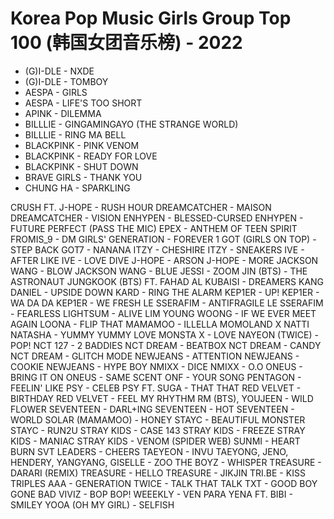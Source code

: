 # Korea Pop Music Girls Group Top 100 (韩国女团音乐榜) - 2022

- (G)I-DLE - NXDE
- (G)I-DLE - TOMBOY
- AESPA - GIRLS
- AESPA - LIFE'S TOO SHORT
- APINK - DILEMMA
- BILLLIE - GINGAMINGAYO (THE STRANGE WORLD)
- BILLLIE - RING MA BELL
- BLACKPINK - PINK VENOM
- BLACKPINK - READY FOR LOVE
- BLACKPINK - SHUT DOWN
- BRAVE GIRLS - THANK YOU
- CHUNG HA - SPARKLING

CRUSH FT. J-HOPE - RUSH HOUR
DREAMCATCHER - MAISON
DREAMCATCHER - VISION
ENHYPEN - BLESSED-CURSED
ENHYPEN - FUTURE PERFECT (PASS THE MIC)
EPEX - ANTHEM OF TEEN SPIRIT
FROMIS_9 - DM
GIRLS' GENERATION - FOREVER 1
GOT (GIRLS ON TOP) - STEP BACK
GOT7 - NANANA
ITZY - CHESHIRE
ITZY - SNEAKERS
IVE - AFTER LIKE
IVE - LOVE DIVE
J-HOPE - ARSON
J-HOPE - MORE
JACKSON WANG - BLOW
JACKSON WANG - BLUE
JESSI - ZOOM
JIN (BTS) - THE ASTRONAUT
JUNGKOOK (BTS) FT. FAHAD AL KUBAISI - DREAMERS
KANG DANIEL - UPSIDE DOWN
KARD - RING THE ALARM
KEP1ER - UP!
KEP1ER - WA DA DA
KEP1ER - WE FRESH
LE SSERAFIM - ANTIFRAGILE
LE SSERAFIM - FEARLESS
LIGHTSUM - ALIVE
LIM YOUNG WOONG - IF WE EVER MEET AGAIN
LOONA - FLIP THAT
MAMAMOO - ILLELLA
MOMOLAND X NATTI NATASHA - YUMMY YUMMY LOVE
MONSTA X - LOVE
NAYEON (TWICE) - POP!
NCT 127 - 2 BADDIES
NCT DREAM - BEATBOX
NCT DREAM - CANDY
NCT DREAM - GLITCH MODE
NEWJEANS - ATTENTION
NEWJEANS - COOKIE
NEWJEANS - HYPE BOY
NMIXX - DICE
NMIXX - O.O
ONEUS - BRING IT ON
ONEUS - SAME SCENT
ONF - YOUR SONG
PENTAGON - FEELIN' LIKE
PSY - CELEB
PSY FT. SUGA - THAT THAT
RED VELVET - BIRTHDAY
RED VELVET - FEEL MY RHYTHM
RM (BTS), YOUJEEN - WILD FLOWER
SEVENTEEN - DARL+ING
SEVENTEEN - HOT
SEVENTEEN - WORLD
SOLAR (MAMAMOO) - HONEY
STAYC - BEAUTIFUL MONSTER
STAYC - RUN2U
STRAY KIDS - CASE 143
STRAY KIDS - FREEZE
STRAY KIDS - MANIAC
STRAY KIDS - VENOM (SPIDER WEB)
SUNMI - HEART BURN
SVT LEADERS - CHEERS
TAEYEON - INVU
TAEYONG, JENO, HENDERY, YANGYANG, GISELLE - ZOO
THE BOYZ - WHISPER
TREASURE - DARARI (REMIX)
TREASURE - HELLO
TREASURE - JIKJIN
TRI.BE - KISS
TRIPLES AAA - GENERATION
TWICE - TALK THAT TALK
TXT - GOOD BOY GONE BAD
VIVIZ - BOP BOP!
WEEEKLY - VEN PARA
YENA FT. BIBI - SMILEY
YOOA (OH MY GIRL) - SELFISH
